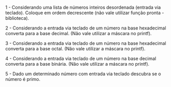 1 - Considerando uma lista de números inteiros desordenada (entrada via teclado). Coloque em ordem decrescente (não vale utilizar função pronta - biblioteca).

2 - Considerando a entrada via teclado de um número na base hexadecimal converta para a base decimal. (Não vale utilizar a máscara no printf).

3 - Considerando a entrada via teclado de um número na base hexadecimal converta para a base octal. (Não vale utilizar a máscara no printf).

4 - Considerando a entrada via teclado de um número na base decimal converta para a base binária. (Não vale utilizar a máscara no printf).

5 - Dado um determinado número com entrada via teclado descubra se o número é primo.



